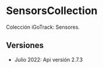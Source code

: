 SensorsCollection
===============

Colección iGoTrack: Sensores.

Versiones
---------------

* Julio 2022: Api versión 2.7.3
